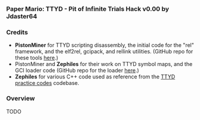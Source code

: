 ### Paper Mario: TTYD - Pit of Infinite Trials Hack v0.00 by Jdaster64

### Credits
* **PistonMiner** for TTYD scripting disassembly, the initial code for the "rel" framework, and the elf2rel, gcipack, and rellink utilities. (GitHub repo for these tools [here](https://github.com/PistonMiner/ttyd-tools).)
* PistonMiner and **Zephiles** for their work on TTYD symbol maps, and the GCI loader code (GitHub repo for the loader [here](https://github.com/Zephiles/TTYD-Randomizers).)
* **Zephiles** for various C++ code used as reference from the [TTYD practice codes](https://github.com/Zephiles/TTYD-Practice-Codes) codebase.

### Overview
TODO